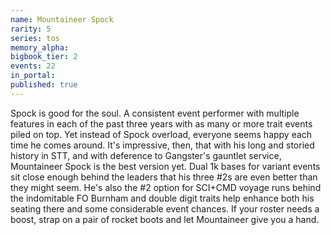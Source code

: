```yaml
---
name: Mountaineer Spock
rarity: 5
series: tos
memory_alpha:
bigbook_tier: 2
events: 22
in_portal:
published: true
---
```


Spock is good for the soul. A consistent event performer with multiple features in each of the past three years with as many or more trait events piled on top. Yet instead of Spock overload, everyone seems happy each time he comes around. It's impressive, then, that with his long and storied history in STT, and with deference to Gangster's gauntlet service, Mountaineer Spock is the best version yet. Dual 1k bases for variant events sit close enough behind the leaders that his three #2s are even better than they might seem. He's also the #2 option for SCI+CMD voyage runs behind the indomitable FO Burnham and double digit traits help enhance both his seating there and some considerable event chances. If your roster needs a boost, strap on a pair of rocket boots and let Mountaineer give you a hand.
